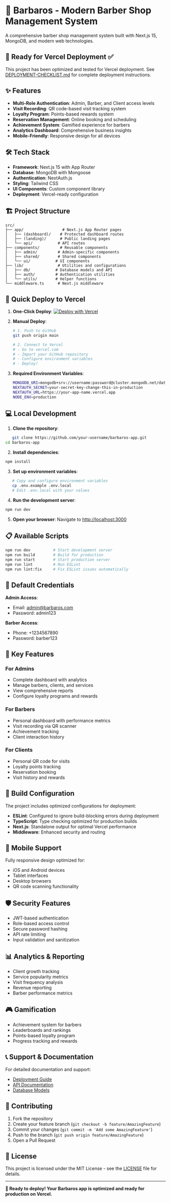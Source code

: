 # 💈 Barbaros - Modern Barber Shop Management System

A comprehensive barber shop management system built with Next.js 15, MongoDB, and modern web technologies.

## 🚀 **Ready for Vercel Deployment** ✅

This project has been optimized and tested for Vercel deployment. See [DEPLOYMENT-CHECKLIST.md](./DEPLOYMENT-CHECKLIST.md) for complete deployment instructions.

## ✨ Features

- **Multi-Role Authentication**: Admin, Barber, and Client access levels
- **Visit Recording**: QR code-based visit tracking system
- **Loyalty Program**: Points-based rewards system
- **Reservation Management**: Online booking and scheduling
- **Achievement System**: Gamified experience for barbers
- **Analytics Dashboard**: Comprehensive business insights
- **Mobile-Friendly**: Responsive design for all devices

## 🛠 Tech Stack

- **Framework**: Next.js 15 with App Router
- **Database**: MongoDB with Mongoose
- **Authentication**: NextAuth.js
- **Styling**: Tailwind CSS
- **UI Components**: Custom component library
- **Deployment**: Vercel-ready configuration

## 🏗 Project Structure

```
src/
├── app/                 # Next.js App Router pages
│   ├── (dashboard)/    # Protected dashboard routes
│   ├── (landing)/      # Public landing pages
│   └── api/           # API routes
├── components/         # Reusable components
│   ├── admin/         # Admin-specific components
│   ├── shared/        # Shared components
│   └── ui/           # UI components
├── lib/               # Utilities and configurations
│   ├── db/           # Database models and API
│   ├── auth/         # Authentication utilities
│   └── utils/        # Helper functions
└── middleware.ts      # Next.js middleware
```

## 🚀 Quick Deploy to Vercel

1. **One-Click Deploy**:
   [![Deploy with Vercel](https://vercel.com/button)](https://vercel.com/new/clone?repository-url=https://github.com/your-username/barbaros-app)

2. **Manual Deploy**:
   ```bash
   # 1. Push to GitHub
   git push origin main
   
   # 2. Connect to Vercel
   # - Go to vercel.com
   # - Import your GitHub repository
   # - Configure environment variables
   # - Deploy!
   ```

3. **Required Environment Variables**:
   ```bash
   MONGODB_URI=mongodb+srv://username:password@cluster.mongodb.net/database
   NEXTAUTH_SECRET=your-secret-key-change-this-in-production
   NEXTAUTH_URL=https://your-app-name.vercel.app
   NODE_ENV=production
   ```

## 💻 Local Development

1. **Clone the repository**:
```bash
   git clone https://github.com/your-username/barbaros-app.git
cd barbaros-app
```

2. **Install dependencies**:
```bash
npm install
```

3. **Set up environment variables**:
```bash
   # Copy and configure environment variables
   cp .env.example .env.local
   # Edit .env.local with your values
```

4. **Run the development server**:
```bash
npm run dev
```

5. **Open your browser**:
   Navigate to [http://localhost:3000](http://localhost:3000)

## 📋 Available Scripts

```bash
npm run dev          # Start development server
npm run build        # Build for production
npm run start        # Start production server
npm run lint         # Run ESLint
npm run lint:fix     # Fix ESLint issues automatically
```

## 🔐 Default Credentials

**Admin Access**:
- Email: admin@barbaros.com
- Password: admin123

**Barber Access**:
- Phone: +1234567890
- Password: barber123

## 🎯 Key Features

### For Admins
- Complete dashboard with analytics
- Manage barbers, clients, and services
- View comprehensive reports
- Configure loyalty programs and rewards

### For Barbers
- Personal dashboard with performance metrics
- Visit recording via QR scanner
- Achievement tracking
- Client interaction history

### For Clients
- Personal QR code for visits
- Loyalty points tracking
- Reservation booking
- Visit history and rewards

## 🔧 Build Configuration

The project includes optimized configurations for deployment:

- **ESLint**: Configured to ignore build-blocking errors during deployment
- **TypeScript**: Type checking optimized for production builds
- **Next.js**: Standalone output for optimal Vercel performance
- **Middleware**: Enhanced security and routing

## 📱 Mobile Support

Fully responsive design optimized for:
- iOS and Android devices
- Tablet interfaces
- Desktop browsers
- QR code scanning functionality

## 🛡 Security Features

- JWT-based authentication
- Role-based access control
- Secure password hashing
- API rate limiting
- Input validation and sanitization

## 📊 Analytics & Reporting

- Client growth tracking
- Service popularity metrics
- Visit frequency analysis
- Revenue reporting
- Barber performance metrics

## 🎮 Gamification

- Achievement system for barbers
- Leaderboards and rankings
- Points-based loyalty program
- Progress tracking and rewards

## 📞 Support & Documentation

For detailed documentation and support:
- [Deployment Guide](./DEPLOYMENT-CHECKLIST.md)
- [API Documentation](./docs/api-endpoints.md)
- [Database Models](./docs/database-models.md)

## 🤝 Contributing

1. Fork the repository
2. Create your feature branch (`git checkout -b feature/AmazingFeature`)
3. Commit your changes (`git commit -m 'Add some AmazingFeature'`)
4. Push to the branch (`git push origin feature/AmazingFeature`)
5. Open a Pull Request

## 📄 License

This project is licensed under the MIT License - see the [LICENSE](LICENSE) file for details.

---

**🎉 Ready to deploy! Your Barbaros app is optimized and ready for production on Vercel.**
